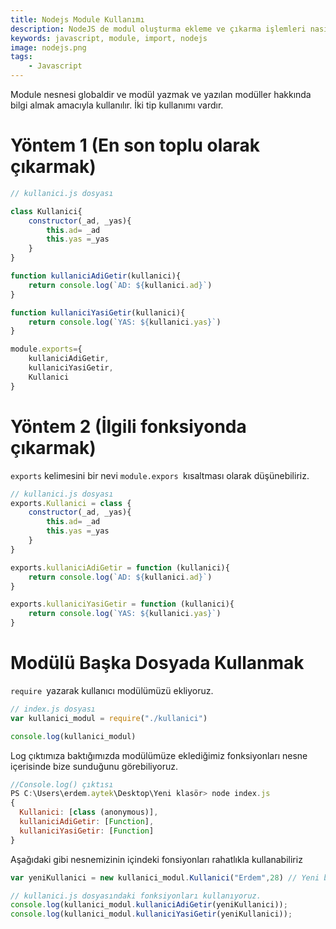 ```yaml
---
title: Nodejs Module Kullanımı
description: NodeJS de modul oluşturma ekleme ve çıkarma işlemleri nasıl yapılır buna değindik.
keywords: javascript, module, import, nodejs
image: nodejs.png
tags:
    - Javascript
---
```


Module nesnesi globaldir ve modül yazmak ve yazılan modüller hakkında bilgi almak amacıyla kullanılır. İki tip kullanımı vardır.



# Yöntem 1 (En son toplu olarak çıkarmak)

```javascript
// kullanici.js dosyası

class Kullanici{
    constructor(_ad, _yas){
        this.ad= _ad
        this.yas =_yas
    }
}

function kullaniciAdiGetir(kullanici){
    return console.log(`AD: ${kullanici.ad}`)
}

function kullaniciYasiGetir(kullanici){
    return console.log(`YAS: ${kullanici.yas}`)
}

module.exports={
    kullaniciAdiGetir,
    kullaniciYasiGetir,
    Kullanici
}
```

# Yöntem 2 (İlgili fonksiyonda çıkarmak)

`exports` kelimesini bir nevi `module.expors `kısaltması olarak düşünebiliriz.

```javascript
// kullanici.js dosyası
exports.Kullanici = class {
    constructor(_ad, _yas){
        this.ad= _ad
        this.yas =_yas
    }
}

exports.kullaniciAdiGetir = function (kullanici){
    return console.log(`AD: ${kullanici.ad}`)
}

exports.kullaniciYasiGetir = function (kullanici){
    return console.log(`YAS: ${kullanici.yas}`)
}


```



# Modülü Başka Dosyada Kullanmak

`require `yazarak kullanıcı modülümüzü ekliyoruz. 

```javascript
// index.js dosyası
var kullanici_modul = require("./kullanici")

console.log(kullanici_modul)
```



Log çıktımıza baktığımızda modülümüze eklediğimiz fonksiyonları nesne içerisinde bize sunduğunu görebiliyoruz. 

```javascript
//Console.log() çıktısı
PS C:\Users\erdem.aytek\Desktop\Yeni klasör> node index.js
{
  Kullanici: [class (anonymous)],
  kullaniciAdiGetir: [Function],
  kullaniciYasiGetir: [Function]
}
```

Aşağıdaki gibi nesnemizinin içindeki fonsiyonları rahatlıkla kullanabiliriz

```javascript
var yeniKullanici = new kullanici_modul.Kullanici("Erdem",28) // Yeni bir kullanıcı oluşturduk.

// kullanici.js dosyasındaki fonksiyonları kullanıyoruz.
console.log(kullanici_modul.kullaniciAdiGetir(yeniKullanici)); 
console.log(kullanici_modul.kullaniciYasiGetir(yeniKullanici));


```



